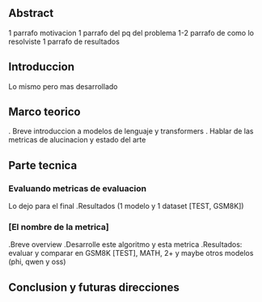 ## Abstract

1 parrafo motivacion
1 parrafo del pq del problema
1-2 parrafo de como lo resolviste
1 parrafo de resultados

## Introduccion

Lo mismo pero mas desarrollado

## Marco teorico

. Breve introduccion a modelos de lenguaje y transformers
. Hablar de las metricas de alucinacion y estado del arte

## Parte tecnica

### Evaluando metricas de evaluacion

Lo dejo para el final
.Resultados (1 modelo y 1 dataset [TEST, GSM8K])

### [El nombre de la metrica]

.Breve overview
.Desarrolle este algoritmo y esta metrica
.Resultados: evaluar y comparar en GSM8K [TEST], MATH, 2+ y maybe otros modelos 
    (phi, qwen y oss)

## Conclusion y futuras direcciones
